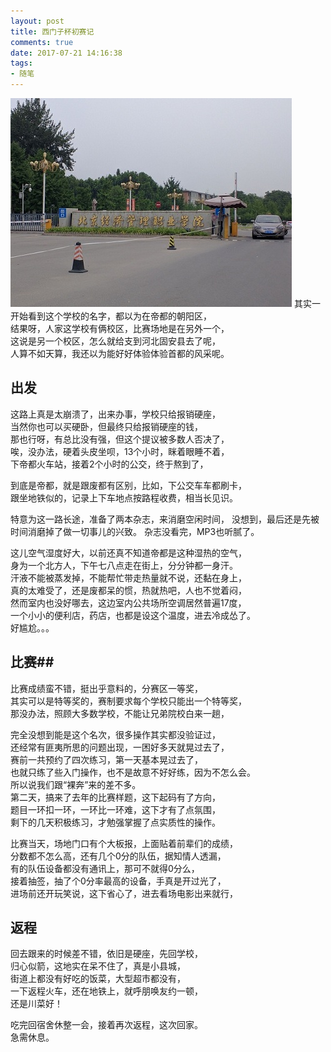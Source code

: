 ```yaml
---
layout: post
title: 西门子杯初赛记
comments: true
date: 2017-07-21 14:16:38
tags:
- 随笔
---
```

![](\assets\images\170721.jpg)
其实一开始看到这个学校的名字，都以为在帝都的朝阳区，  
结果呀，人家这学校有俩校区，比赛场地是在另外一个，  
这说是另一个校区，怎么就给支到河北固安县去了呢，  
人算不如天算，我还以为能好好体验体验首都的风采呢。  
<!--more-->   
## 出发

这路上真是太崩溃了，出来办事，学校只给报销硬座，  
当然你也可以买硬卧，但最终只给报销硬座的钱，  
那也行呀，有总比没有强，但这个提议被多数人否决了，  
唉，没办法，硬着头皮坐呗，13个小时，眯着眼睡不着，  
下帝都火车站，接着2个小时的公交，终于熬到了，

到底是帝都，就是跟废都有区别，比如，下公交车车都刷卡，  
跟坐地铁似的，记录上下车地点按路程收费，相当长见识。  

特意为这一路长途，准备了两本杂志，来消磨空闲时间，
没想到，最后还是先被时间消磨掉了做一切事儿的兴致。
杂志没看完，MP3也听腻了。

这儿空气湿度好大，以前还真不知道帝都是这种湿热的空气，  
身为一个北方人，下午七八点走在街上，分分钟都一身汗。  
汗液不能被蒸发掉，不能帮忙带走热量就不说，还黏在身上，    
真的太难受了，还是废都呆的惯，热就热吧，人也不觉着闷，  
然而室内也没好哪去，这边室内公共场所空调居然普遍17度，  
一个小小的便利店，药店，也都是设这个温度，进去冷成怂了。  
好尴尬。。。

## 比赛##

比赛成绩蛮不错，挺出乎意料的，分赛区一等奖，  
其实可以是特等奖的，赛制要求每个学校只能出一个特等奖，  
那没办法，照顾大多数学校，不能让兄弟院校白来一趟，  

完全没想到能是这个名次，很多操作其实都没验证过，  
还经常有匪夷所思的问题出现，一困好多天就晃过去了，  
赛前一共预约了四次练习，第一天基本晃过去了，  
也就只练了些入门操作，也不是故意不好好练，因为不怎么会。  
所以说我们跟“裸奔”来的差不多。  
第二天，搞来了去年的比赛样题，这下起码有了方向，  
题目一环扣一环，一环比一环难，这下才有了点氛围，  
剩下的几天积极练习，才勉强掌握了点实质性的操作。

比赛当天，场地门口有个大板报，上面贴着前辈们的成绩，  
分数都不怎么高，还有几个0分的队伍，据知情人透漏，  
有的队伍设备都没有通讯上，那可不就得0分么，  
接着抽签，抽了个0分率最高的设备，手真是开过光了，  
进场前还开玩笑说，这下省心了，进去看场电影出来就行，  

## 返程

回去跟来的时候差不错，依旧是硬座，先回学校，  
归心似箭，这地实在呆不住了，真是小县城，  
街道上都没有好吃的饭菜，大型超市都没有，  
一下返程火车，还在地铁上，就呼朋唤友约一顿，    
还是川菜好！  

吃完回宿舍休整一会，接着再次返程，这次回家。  
急需休息。  


